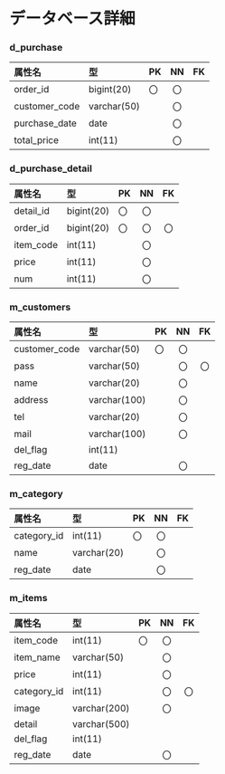 # データベース詳細
### d_purchase
|属性名|型|PK|NN|FK|
|:---|:---|:---|:---:|:----:|
|order_id|bigint(20)|〇|〇||
|customer_code|varchar(50)||〇||
|purchase_date|date||〇||
|total_price|int(11)||〇||

### d_purchase_detail
|属性名|型|PK|NN|FK|
|:---|:---|:---|:---:|:----:|
|detail_id|bigint(20)|〇|〇||
|order_id|bigint(20)|〇|〇|〇|
|item_code|int(11)||〇||
|price|int(11)||〇||
|num|int(11)||〇||


### m_customers
|属性名|型|PK|NN|FK|
|:---|:---|:---|:---:|:----:|
|customer_code|varchar(50)|〇|〇||
|pass|varchar(50)||〇|〇|
|name|varchar(20)||〇||
|address|varchar(100)||〇||
|tel|varchar(20)||〇||
|mail|varchar(100)||〇||
|del_flag|int(11)||||
|reg_date|date||〇||

### m_category
|属性名|型|PK|NN|FK|
|:---|:---|:---|:---:|:----:|
|category_id|int(11)|〇|〇||
|name|varchar(20)||〇||
|reg_date|date||〇||


### m_items
|属性名|型|PK|NN|FK|
|:---|:---|:---|:---:|:----:|
|item_code|int(11)|〇|〇||
|item_name|varchar(50)||〇||
|price|int(11)||〇||
|category_id|int(11)||〇|〇|
|image|varchar(200)||〇||
|detail|varchar(500)||||
|del_flag|int(11)||||
|reg_date|date||〇||
